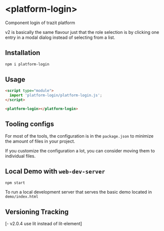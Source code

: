 # \<platform-login>
Component login of trazit platform

v2 is basically the same flavour just that the role selection is by clicking one entry in a modal dialog instead of selecting from a list.

## Installation

```bash
npm i platform-login
```

## Usage

```html
<script type="module">
  import 'platform-login/platform-login.js';
</script>

<platform-login></platform-login>
```



## Tooling configs

For most of the tools, the configuration is in the `package.json` to minimize the amount of files in your project.

If you customize the configuration a lot, you can consider moving them to individual files.

## Local Demo with `web-dev-server`

```bash
npm start
```

To run a local development server that serves the basic demo located in `demo/index.html`

## Versioning Tracking
[- v2.0.4 use lit instead of lit-element]